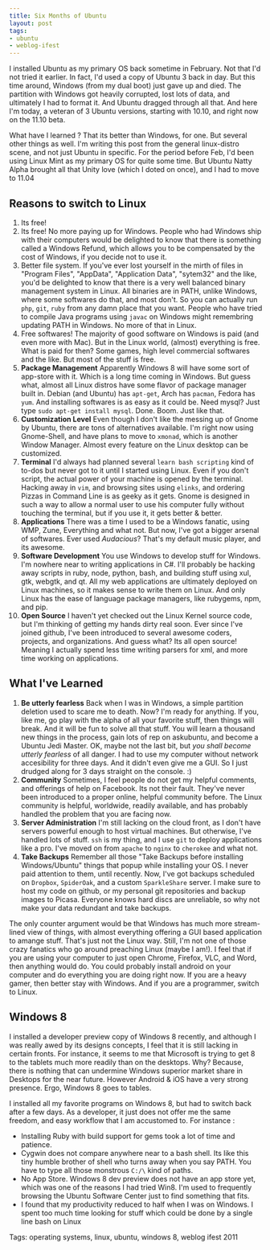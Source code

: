 ```yaml
---
title: Six Months of Ubuntu
layout: post
tags: 
- ubuntu
- weblog-ifest
---
```


I installed Ubuntu as my primary OS back sometime in February. Not that I'd not tried it earlier. In fact, I'd used a copy of Ubuntu 3 back in day. But this time around, Windows (from my dual boot) just gave up and died. The partition with Windows got heavily corrupted, lost lots of data, and ultimately I had to format it. And Ubuntu dragged through all that. And here I'm today, a veteran of 3 Ubuntu versions, starting with 10.10, and right now on the 11.10 beta. 

What have I learned ? That its better than Windows, for one. But several other things as well. I'm writing this post from the general linux-distro scene, and not just Ubuntu in specific. For the period before Feb, I'd been using Linux Mint as my primary OS for quite some time. But Ubuntu Natty Alpha brought all that Unity love (which I doted on once), and I had to move to 11.04

## Reasons to switch to Linux
1. Its free!
2. Its free! No more paying up for Windows. People who had Windows ship with their computers would be delighted to know that there is something called a Windows Refund, which allows you to be compensated by the cost of Windows, if you decide not to use it.
3. Better file system. If you've ever lost yourself in the mirth of files in "Program Files", "AppData", "Application Data", "sytem32" and the like, you'd be delighted to know that there is a very well balanced binary management system in Linux. All binaries are in PATH, unlike Windows, where some softwares do that, and most don't. So you can actually run `php`, `git`, `ruby` from any damn place that you want. People who have tried to compile Java programs using `javac` on Windows might remembring updating PATH in Windows. No more of that in Linux.
4. Free softwares! The majority of good software on Windows is paid (and even more with Mac). But in the Linux world, (almost) everything is free. What is paid for then? Some games, high level commercial softwares and the like. But most of the stuff is free.
5. **Package Management** Apparently Windows 8 will have some sort of app-store with it. Which is a long time coming in Windows. But guess what, almost all Linux distros have some flavor of package manager built in. Debian (and Ubuntu) has `apt-get`, Arch has `pacman`, Fedora has `yum`. And installing softwares is as easy as it could be. Need mysql? Just type `sudo apt-get install mysql`. Done. Boom. Just like that.
6. **Customization Level** Even though I don't like the messing up of Gnome by Ubuntu, there are tons of alternatives available. I'm right now using Gnome-Shell, and have plans to move to `xmonad`, which is another Window Manager. Almost every feature on the Linux desktop can be customized. 
7. **Terminal** I'd always had planned several `learn bash scripting` kind of to-dos but never got to it until I started using Linux. Even if you don't script, the actual power of your machine is opened by the terminal. Hacking away in `vim`, and browsing sites using `elinks`, and ordering Pizzas in Command Line is as geeky as it gets. Gnome is designed in such a way to allow a normal user to use his computer fully without touching the terminal, but if you use it, it gets better &amp; better.
8. **Applications** There was a time I used to be a Windows fanatic, using WMP, Zune, Everything and what not. But now, I've got a bigger arsenal of softwares. Ever used *Audacious*? That's my default music player, and its awesome.
9. **Software Development** You use Windows to develop stuff for Windows. I'm nowhere near to writing applications in C#. I'll probably be hacking away scripts in ruby, node, python, bash, and building stuff using xul, gtk, webgtk, and qt. All my web applications are ultimately deployed on Linux machines, so it makes sense to write them on Linux. And only Linux has the ease of language package managers, like rubygems, npm, and pip. 
10. **Open Source** I haven't yet checked out the Linux Kernel source code, but I'm thinking of getting my hands dirty real soon. Ever since I've joined github, I've been introduced to several awesome coders, projects, and organizations. And guess what? Its all open source! Meaning I actually spend less time writing parsers for xml, and more time working on applications.

## What I've Learned
1. **Be utterly fearless** Back when I was in Windows, a simple partition deletion used to scare me to death. Now? I'm ready for anything. If you, like me, go play with the alpha of all your favorite stuff, then things will break. And it will be fun to solve all that stuff. You will learn a thousand new things in the process, gain lots of rep on askubuntu, and become a Ubuntu Jedi Master. OK, maybe not the last bit, but *you shall become utterly fearless* of all danger. I had to use my computer without network accesibility for three days. And it didn't even give me a GUI. So I just drudged along for 3 days straight on the console. :)
2. **Community** Sometimes, I feel people do not get my helpful comments, and offerings of help on Facebook. Its not their fault. They've never been introduced to a proper online, helpful community before. The Linux community is helpful, worldwide, readily available, and has probably handled the problem that you are facing now.
3. **Server Administration** I'm still lacking on the cloud front, as I don't have servers powerful enough to host virtual machines. But otherwise, I've handled lots of stuff. `ssh` is my thing, and I use `git` to deploy applications like a pro. I've moved on from `apache` to `nginx` to `cherokee` and what not.
4. **Take Backups** Remember all those "Take Backups before installing Windows/Ubuntu" things that popup while installing your OS. I never paid attention to them, until recently. Now, I've got backups scheduled on `Dropbox`, `SpiderOak`, and a custom `SparkleShare` server. I make sure to host my code on github, or my personal git repositories and backup images to Picasa. Everyone knows hard discs are unreliable, so why not make your data redundant and take backups.

The only counter argument would be that Windows has much more stream-lined view of things, with almost everything offering a GUI based application to amange stuff. That's just not the Linux way. Still, I'm not one of those crazy fanatics who go around preaching Linux (maybe I am!). I feel that if you are using your computer to just open Chrome, Firefox, VLC, and Word, then anything would do. You could probably install android on your computer and do everything you are doing right now. If you are a heavy gamer, then better stay with Windows. And if you are a programmer, switch to Linux.

## Windows 8
I installed a developer preview copy of Windows 8 recently, and although I was really awed by its designs concepts, I feel that it is still lacking in certain fronts. For instance, it seems to me that Microsoft is trying to get 8 to the tablets much more readily than on the desktops. Why? Because, there is nothing that can undermine Windows superior market share in Desktops for the near future. However Android & iOS have a very strong presence. Ergo, Windows 8 goes to tables. 

I installed all my favorite programs on Windows 8, but had to switch back after a few days. As a developer, it just does not offer me the same freedom, and easy workflow that I am accustomed to. For instance :

* Installing Ruby with build support for gems took a lot of time and patience.
* Cygwin does not compare anywhere near to a bash shell. Its like this tiny humble brother of shell who turns away when you say PATH. You have to type all those monstrous `C:/\` kind of paths.
* No App Store. Windows 8 dev preview does not have an app store yet, which was one of the reasons I had tried Win8. I'm used to frequently browsing the Ubuntu Software Center just to find something that fits.
* I found that my productivity reduced to half when I was on Windows. I spent too much time looking for stuff which could be done by a single line bash on Linux

Tags: operating systems, linux, ubuntu, windows 8, weblog ifest 2011
